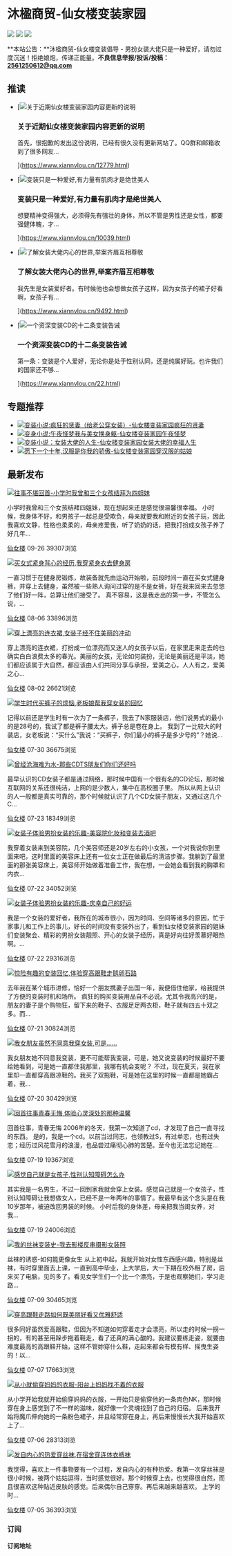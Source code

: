 # 沐楹商贸-仙女楼变装家园

![](/wp-content/uploads/cdts/bianzhuang2.jpg) ![](/wp-content/uploads/cdts/bianzhuang2.jpg) ![](/wp-content/uploads/cdts/bianzhuang2.jpg)

**本站公告：**沐楹商贸-仙女楼变装倡导 - 男扮女装大佬只是一种爱好，请勿过度沉迷！拒绝娘炮，传递正能量。**不良信息举报/投诉/投稿：2561250612@qq.com**

## 推读

-   [![关于近期仙女楼变装家园内容更新的说明](https://www.xiannvlou.cn/wp-content/uploads/2023/07/cd1157466-220x150.jpg)
    
    ### 关于近期仙女楼变装家园内容更新的说明
    
    首先，很抱歉的发出这份说明，已经有很久没有更新网站了。QQ群和邮箱收到了很多网友...
    
    ](https://www.xiannvlou.cn/12779.html)
-   [![变装只是一种爱好,有力量有肌肉才是绝世美人](https://www.xiannvlou.cn/wp-content/uploads/2021/09/jian-220x150.jpg)
    
    ### 变装只是一种爱好,有力量有肌肉才是绝世美人
    
    想要精神变得强大，必须得先有强壮的身体，所以不管是男性还是女性，都要强健体魄，才...
    
    ](https://www.xiannvlou.cn/10039.html)
-   [![了解女装大佬内心的世界,举案齐眉互相尊敬](https://www.xiannvlou.cn/wp-content/uploads/2020/04/268f15b582ba4a872f0089ff45440913-220x150.jpg)
    
    ### 了解女装大佬内心的世界,举案齐眉互相尊敬
    
    我先生是女装爱好者。有时候他也会想做女孩子这样，因为女孩子的裙子好看啊，女孩子有...
    
    ](https://www.xiannvlou.cn/9492.html)
-   [![一个资深变装CD的十二条变装告诫](https://www.xiannvlou.cn/wp-content/uploads/2014/03/wfy2johasua-220x150.jpg)
    
    ### 一个资深变装CD的十二条变装告诫
    
    第一条：变装是个人爱好，无论你是处于性别认同，还是纯属好玩。也许我们的国家还不够...
    
    ](https://www.xiannvlou.cn/22.html)

## 专题推荐

-   [![变装小说:疯狂的贤妻（给老公穿女装）-仙女楼变装家园](https://www.xiannvlou.cn/wp-content/uploads/2015/09/201508211601183593-220x150.jpg)疯狂的贤妻](https://www.xiannvlou.cn/xnlbz/xianqi)
-   [![变身小说:午夜怪梦我与美女换身躯-仙女楼变装家园](https://www.xiannvlou.cn/wp-content/uploads/2021/08/meinv2-220x150.jpg)午夜怪梦](https://www.xiannvlou.cn/9883.html)
-   [![变装小说：女装大佬的人生-仙女楼变装家园](https://www.xiannvlou.cn/wp-content/uploads/2021/11/6619370061491666985-220x150.jpg)女装大佬的幸福人生](https://www.xiannvlou.cn/xnlbz/nvzhuangdalao)
-   [![愿下一个十年,汉服是你我的骄傲-仙女楼变装家园](https://www.xiannvlou.cn/wp-content/uploads/2017/07/22041402a.jpg)穿汉服的姑娘](https://www.xiannvlou.cn/10447.html)

## 最新发布

[![往事不堪回首-小学时我曾和三个女孩结拜为四姐妹](https://www.xiannvlou.cn/wp-content/uploads/2023/09/95220a.jpg)](https://www.xiannvlou.cn/13034.html)

小学时我曾和三个女孩结拜四姐妹，现在想起来还是感觉很温馨很幸福。 小时候，我身体不好，和男孩子一起总是受欺负，母亲就要我和附近的女孩子玩，因此我喜欢文静，性格也柔柔的，母亲疼爱我，听了奶奶的话，把我打扮成女孩子养了好几年...

[仙女楼](https://www.xiannvlou.cn/author/xnl004007) 09-26 39307浏览

[![买女式紧身背心的经历,我穿紧身衣去健身房](https://www.xiannvlou.cn/wp-content/uploads/2023/08/43734620a.jpg)](https://www.xiannvlou.cn/12880.html)

一直习惯于在健身房锻炼，故装备就先由运动开始啦，前段时间一直在买女式健身裤，并穿上去健身，虽然被一些熟人询问过穿的是不是女裤，好在我来回来去忽悠了他们好一阵，总算让他们接受了。 真不容易，这是我走出的第一步，不管怎么说，...

[仙女楼](https://www.xiannvlou.cn/author/xnl004007) 08-06 33896浏览

[![穿上漂亮的连衣裙,女装子经不住美丽的冲动](https://www.xiannvlou.cn/wp-content/uploads/2023/08/646201110113-220x150.jpg)](https://www.xiannvlou.cn/12877.html)

穿上漂亮的连衣裙，打扮成一位漂亮而又迷人的女孩子以后，在家里走来走去的也确实白白浪费太多的春光。美丽的女孩，无论如何装扮，无论是美丽还是平淡，她们都应该属于大自然，都应该由人们共同分享与承担，爱美之心，人人有之，爱美之心...

[仙女楼](https://www.xiannvlou.cn/author/xnl004007) 08-02 26621浏览

[![学生时代买裤子的烦恼,老板娘帮我穿女装的回忆](https://www.xiannvlou.cn/wp-content/uploads/2023/07/823002a.jpg)](https://www.xiannvlou.cn/12866.html)

记得以前还是学生时有一次为了一条裤子，我去了N家服装店，他们说男式的最小的是28号的，我试了都是裤子腰太大。裤子总是卷在身上。 我到了一比较大的时装店，女老板说：“买什么”我说：“买裤子，你们最小的裤子是多少号的”？她说...

[仙女楼](https://www.xiannvlou.cn/author/xnl004007) 07-30 36675浏览

[![曾经沧海难为水-那些CDTS朋友们你们还好吗](https://www.xiannvlou.cn/wp-content/uploads/2023/07/ai2307003-220x150.jpg)](https://www.xiannvlou.cn/12863.html)

最早认识的CD女装子都是通过网络，那时候中国有一个很有名的CD论坛，那时候互联网的关系还很纯洁，上网的是少数人，集中在高校圈子里。 所以从网上认识的人一般都是真实可靠的，那个时候就认识了几个CD女装子朋友，又通过这几个C...

[仙女楼](https://www.xiannvlou.cn/author/xnl004007) 07-23 18349浏览

[![女装子体验男扮女装的乐趣-美容院化妆和变装去酒吧](https://www.xiannvlou.cn/wp-content/uploads/2023/07/2023080012a.jpg)](https://www.xiannvlou.cn/12860.html)

我穿着女装来到美容院，几个美容师还是20岁左右的小女孩，一个对我说你到里面来吧，这时里面的美容床上还有一位女士正在做最后的清洁步骤。我躺到了最里面的那张美容床上，美容师开始做着准备工作，我在想，一会她会看到我的胸罩和内衣...

[仙女楼](https://www.xiannvlou.cn/author/xnl004007) 07-22 34052浏览

[![女装子体验男扮女装的乐趣-庆幸自己的好运](https://www.xiannvlou.cn/wp-content/uploads/2023/07/20230801a.jpg)](https://www.xiannvlou.cn/12857.html)

我是一个女装的爱好者，我所在的城市很小，因为时间、空间等诸多的原因，忙于家事儿和工作上的事儿，好长的时间没有变装外出了，看到仙女楼变装家园的姐妹们变装聚会、精彩的男扮女装靓照、开心的女装子经历，真是好向往好羡慕好眼热啊。...

[仙女楼](https://www.xiannvlou.cn/author/xnl004007) 07-22 29316浏览

[![惊险有趣的变装回忆,体验穿高跟鞋走鹅卵石路](https://www.xiannvlou.cn/wp-content/uploads/2023/07/2307037A.jpg)](https://www.xiannvlou.cn/12853.html)

去年我在某个城市进修，恰好一个朋友携妻子出国一年，我便借住他家，给我提供了方便的变装时机和场所。 疯狂的购买变装用品自不必说。尤其令我高兴的是，朋友的妻子是个购物狂，留下来的鞋子、衣服足足两衣柜，鞋子就有四五十双之多。而...

[仙女楼](https://www.xiannvlou.cn/author/xnl004007) 07-21 30824浏览

[![我女朋友虽然不同意我穿女装,可是……](https://www.xiannvlou.cn/wp-content/uploads/2023/07/NVPENGYOU1.jpg)](https://www.xiannvlou.cn/12849.html)

我女朋友她不同意我变装，更不可能帮我变装，可是，她又说变装的时候最好不要给她看到，可是她一直都住我那里，我哪有机会变呢？ 不过，现在夏天，我在家里却一直都穿高跟凉鞋的。我买了双拖鞋，可是她在这里的时候一直都是她霸占着，我...

[仙女楼](https://www.xiannvlou.cn/author/xnl004007) 07-20 30429浏览

[![回首往事青春无悔,体验心灵深处的那种温馨](https://www.xiannvlou.cn/wp-content/uploads/2023/07/wuhui-220x150.jpg)](https://www.xiannvlou.cn/12846.html)

回首往事，青春无悔 2006年的冬天，我第一次知道了cd，才发现了自己一直寻找的东西。 是的，我是一个cd。以前当过同志，也领教过S，有过单恋，也有过失恋；经历过风花雪月的浪漫，也品尝过痛彻心肺的苦楚。至今也无法忘记她在...

[仙女楼](https://www.xiannvlou.cn/author/xnl004007) 07-19 19367浏览

[![感觉自己就是女孩子,性别认知障碍怎么办](https://www.xiannvlou.cn/wp-content/uploads/2023/07/xingbie-220x150.jpg)](https://www.xiannvlou.cn/12843.html)

其实我是一名男生，不过一回到家我就会穿上女装。感觉自己就是一个女孩子，性别认知障碍让我想做女人，已经不是一年两年的事情了。我最早有这个念头是在我10岁那年，被迫改回男装的时候。 小时后我的身体差，母亲把我当闺女养，对我...

[仙女楼](https://www.xiannvlou.cn/author/xnl004007) 07-19 24006浏览

[![我的丝袜变装史-我去影楼反串摄影女装照](https://www.xiannvlou.cn/wp-content/uploads/2023/07/52348716513031069451611835694554-220x150.jpg)](https://www.xiannvlou.cn/12801.html)

丝袜的诱惑-如何能更像女生 从上初中起，我就开始对女性东西感兴趣，特别是丝袜，有时穿里面去上课，一直到高中毕业，上大学后，大一下期在校外租了房，后来买了电脑，见的多了。看见女学生们一个比一个漂亮，于是也观察她们，学习走路...

[仙女楼](https://www.xiannvlou.cn/author/xnl004007) 07-09 30465浏览

[![穿高跟鞋走路如何既美丽好看又优雅舒适](https://www.xiannvlou.cn/wp-content/uploads/2023/07/a778f67814a-220x150.jpg)](https://www.xiannvlou.cn/12797.html)

很多同好虽然爱高跟鞋，但因为不知道如何穿着走才会漂亮，所以走的时候一拐一拐的，有的甚至用跺步拖着鞋走，看了还真的满心酸的。我建议要练走姿，就要由难度最高的高跟鞋开始，这样不管妳穿什么鞋，走起来都会有模有样、摇曳生姿的！以...

[仙女楼](https://www.xiannvlou.cn/author/xnl004007) 07-07 17663浏览

[![从小就偷穿妈妈的衣服-阳台上妈妈找不着的衣服](https://www.xiannvlou.cn/wp-content/uploads/2023/07/d6143ec57d-220x150.jpg)](https://www.xiannvlou.cn/12794.html)

从小学开始我就开始偷穿妈妈的衣服，一开始只是偷穿他的一条肉色NK，那时候穿在身上感觉到了不一样的滋味，就好像一个灵魂找到了自己的归宿。 后来我开始将魔爪伸向她的一条粉色裙子，并且经常穿在身上，再后来慢慢长大我开始喜欢上了...

[仙女楼](https://www.xiannvlou.cn/author/xnl004007) 07-06 28313浏览

[![发自内心的热爱穿丝袜,在宿舍穿连体衣裤袜](https://www.xiannvlou.cn/wp-content/uploads/2023/07/5b32413f15fee4d37aa778f67814a.jpg)](https://www.xiannvlou.cn/12790.html)

我觉得，喜欢上一件事物要有一个过程，发自内心的有种热爱。我第一次穿丝袜是很小时候，被两个姑姑逗得，当时感觉很好。那个时候穿上去，也觉得很自然，而且很喜欢这种贴近皮肤的感觉。后来偶尔自己穿穿。再后来越来越喜欢。 上学的时...

[仙女楼](https://www.xiannvlou.cn/author/xnl004007) 07-05 36393浏览

### 订阅

**订阅地址**